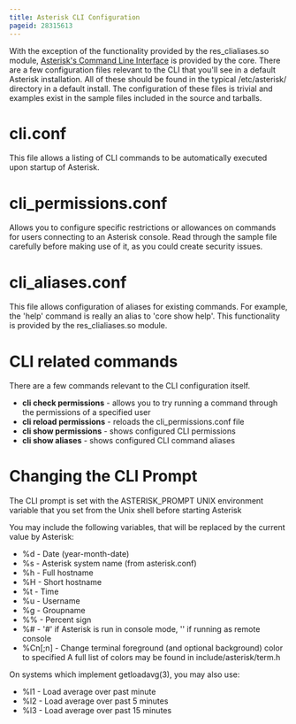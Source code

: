 ```yaml
---
title: Asterisk CLI Configuration
pageid: 28315613
---
```


With the exception of the functionality provided by the res_clialiases.so module, [Asterisk's Command Line Interface](/Operation/Asterisk-Command-Line-Interface) is provided by the core. There are a few configuration files relevant to the CLI that you'll see in a default Asterisk installation. All of these should be found in the typical /etc/asterisk/ directory in a default install. The configuration of these files is trivial and examples exist in the sample files included in the source and tarballs.

cli.conf
========

This file allows a listing of CLI commands to be automatically executed upon startup of Asterisk.

cli_permissions.conf
=====================

Allows you to configure specific restrictions or allowances on commands for users connecting to an Asterisk console. Read through the sample file carefully before making use of it, as you could create security issues.

cli_aliases.conf
=================

This file allows configuration of aliases for existing commands. For example, the 'help' command is really an alias to 'core show help'. This functionality is provided by the res_clialiases.so module.

CLI related commands
====================

There are a few commands relevant to the CLI configuration itself.

* **cli check permissions** - allows you to try running a command through the permissions of a specified user
* **cli reload permissions** - reloads the cli_permissions.conf file
* **cli show permissions** - shows configured CLI permissions
* **cli show aliases** - shows configured CLI command aliases

Changing the CLI Prompt
=======================

The CLI prompt is set with the ASTERISK_PROMPT UNIX environment variable that you set from the Unix shell before starting Asterisk

You may include the following variables, that will be replaced by the current value by Asterisk:

* %d - Date (year-month-date)
* %s - Asterisk system name (from asterisk.conf)
* %h - Full hostname
* %H - Short hostname
* %t - Time
* %u - Username
* %g - Groupname
* %% - Percent sign
* %# - '#' if Asterisk is run in console mode, '' if running as remote console
* %Cn[;n] - Change terminal foreground (and optional background) color to specified A full list of colors may be found in include/asterisk/term.h

On systems which implement getloadavg(3), you may also use:

* %l1 - Load average over past minute
* %l2 - Load average over past 5 minutes
* %l3 - Load average over past 15 minutes
